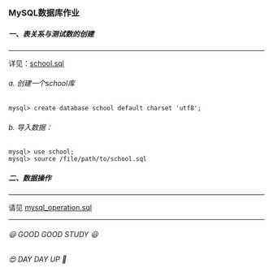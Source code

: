 ### MySQL数据库作业

##### 一、表关系与测试数的创建
___
  详见：[school.sql](https://github.com/PAYNE1Z/python-learn/blob/master/exercise/task/MySQL/school.sql)


###### a. 创建一个school库
	mysql> create database school default charset 'utf8';
###### b. 导入数据：
	mysql> use school;
	mysql> source /file/path/to/school.sql


##### 二、数据操作
___
  请见 [mysql_operation.sql](https://github.com/PAYNE1Z/python-learn/blob/master/exercise/task/MySQL/mysql_operation.sql)




***
###### :smiley: GOOD GOOD STUDY :smiley: 
###### :heart_eyes: DAY DAY UP :rocket: